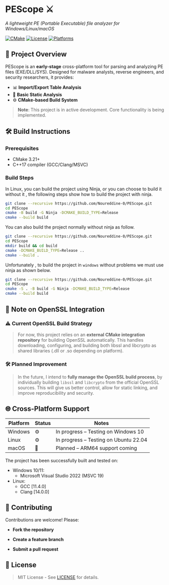 # PEScope :crossed_swords:  
*A lightweight PE (Portable Executable) file analyzer for Windows/Linux/macOS*  

[![CMake](https://img.shields.io/badge/CMake-3.21+-064F8C?logo=cmake)](https://cmake.org)
[![License](https://img.shields.io/badge/license-MIT-blue.svg)](LICENSE)
[![Platforms](https://img.shields.io/badge/Windows%20%7C%20Linux%20%7C%20macOS-cross--platform-brightgreen)]()

## :mag_right: Project Overview  
PEScope is an **early-stage** cross-platform tool for parsing and analyzing PE files (EXE/DLL/SYS). Designed for malware analysts, reverse engineers, and security researchers, it provides:  

- :bar_chart: **Import/Export Table Analysis**  
- :microscope: **Basic Static Analysis**  
- :gear: **CMake-based Build System**  

> **Note**: This project is in active development. Core functionality is being implemented.

## :hammer_and_wrench: Build Instructions  

### Prerequisites  
- CMake 3.21+  
- C++17 compiler (GCC/Clang/MSVC)  

### Build Steps
In Linux, you can build the project using Ninja, or you can choose to build it without it , the following steps show how to build the project with ninja.
```bash
git clone --recursive https://github.com/Noureddine-0/PEScope.git
cd PEScope
cmake -B build -G Ninja -DCMAKE_BUILD_TYPE=Release
cmake --build build
```

You can also build the project normally without ninja as follow.
```bash
git clone --recursive https://github.com/Noureddine-0/PEScope.git
cd PEScope
mkdir build && cd build
cmake -DCMAKE_BUILD_TYPE=Release ..
cmake --build .
```

Unfortunately , to build the project in `windows` without problems we must use ninja as shown below.
```bash
git clone --recursive https://github.com/Noureddine-0/PEScope.git
cd PEScope
cmake -S . -B build -G Ninja -DCMAKE_BUILD_TYPE=Release
cmake --build build
```
## :page_facing_up: Note on OpenSSL Integration
###  ⚠️ Current OpenSSL Build Strategy

> For now, this project relies on an **external CMake integration repository** for building OpenSSL automatically. This handles downloading, configuring, and building both libssl and libcrypto as shared libraries (.dll or .so depending on platform).

###  :hammer_and_wrench: Planned Improvement

> In the future, I intend to **fully manage the OpenSSL build process**, by individually building `libssl` and `libcrypto` from the official OpenSSL sources. This will give us better control, allow for static linking, and improve reproducibility and security.

## 🌐 Cross-Platform Support
| Platform | Status              | Notes                                   |
|----------|---------------------|-----------------------------------------|
| Windows  | :gear:              | In progress – Testing on Windows 10     |
| Linux    | :gear:              | In progress – Testing on Ubuntu 22.04   |
| macOS    | :construction:      | Planned – ARM64 support coming          |

The project has been successfully built and tested on:
- Windows 10/11:
	- Microsoft Visual Studio 2022 (MSVC 19)
- Linux:
	- GCC [11.4.0]
	- Clang [14.0.0]
## :handshake: Contributing
Contributions are welcome! Please:

- **Fork the repository**

- **Create a feature branch**

- **Submit a pull request**

## :page_facing_up: License

> MIT License - See [LICENSE](https://github.com/Noureddine-0/PEScope/blob/main/LICENSE) for details.